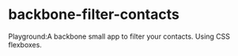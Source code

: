 # backbone-filter-contacts
Playground:A backbone small app to filter your contacts. Using CSS flexboxes.
